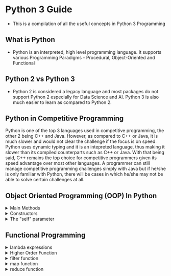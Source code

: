 # Python 3 Guide
- This is a compilation of all the useful concepts in Python 3 Programming

## What is Python
- Python is an interpreted, high level programming language. It supports various Programming Paradigms - Procedural, Object-Oriented and Functional

## Python 2 vs Python 3
- Python 2 is considered a legacy language and most packages do not support Python 2 especially for Data Science and AI. Python 3 is also much easier to learn as compared to Python 2.

## Python in Competitive Programming
Python is one of the top 3 languages used in competitive programming, the other 2 being C++ and Java. However, as compared to C++ or Java, it is much slower and would not clear the challenge if the focus is on speed. Python uses dynamic typing and it is an intepreted language, thus making it slower than its compiled counterparts such as C++ or Java. With that being said, C++ remains the top choice for competitive programmers given its speed advantage over most other languages. A programmer can still manage competitive programming challenges simply with Java but if he/she is only familiar with Python, there will be cases in which he/she may not be able to solve certain challenges at all.

## Object Oriented Programming (OOP) In Python

<details>
<summary>Main Methods</summary>

### What is it?
- The main method is the point of execution for the entire software application. It tells the interpreter where should it begin the program

### How it works 

~~~python
def sum(a, b):
	return a + b

if __name__ == '__main__':
	print(sum(1,2))  # Output will be 3
~~~

</details>

<details>
<summary>Constructors</summary>

### What is it?
- The main method of the class. This is used to instantiate a new object.

### How it works 

~~~python
class Hero:
	def __init__(self, name):
		self.name = name

if __name__ == '__main__':
	hero1 = Hero("Hero1")
~~~

</details>

<details>
<summary>The "self" parameter</summary>

### What is it?
- This keyword is to signify the current instance of the class. It is similar to the `this` keyword in Java. Without the self, doing `hero1.attack()` will result in the error that you have one less positional argument (parameter) being parsed into the method

### How it works 

~~~python
class Hero:
	def __init__(self, name):
		self.name = name

	def attack(self):
		print("attack")

if __name__ == '__main__':
	hero1 = Hero("Hero1")
	hero1.attack() # Do not specify the word self into the parameter, it is implicitly stated from hero1
~~~

</details>

## Functional Programming

<details>
<summary>lambda expressions</summary>

### What is it?
- This function has its roots based on lambda calculus. It allows programmers to create 
annonymous functions

### How it works 

~~~python
# Instead of the conventional way
def sum(x, y):
	return x + y

# This is how lambda expressions can be used to create functions
sum = lambda x, y : x + y
~~~

</details>

<details>
<summary>Higher Order Function</summary>

### What is it?
- Allows a function to be parsed as a parameter into another function, or a function can be returned

### How it works 

~~~python
# Parsing a function as a parameter
from functools import reduce

factorial = lambda x,y : x * y

def combination(n, r, factorial):
	numerator = reduce(factorial, range(1, n+1))
	denominator = reduce(factorial, range(1, n - r + 1)) * reduce(factorial, range(1, r + 1))
	return int(numerator/denominator)

combination(5,2,factorial) # Output is 10

# Returning a function
def create_sum(x): 
    def sum(y): 
        return x + y 
    
    return sum 
    
sum_5 = create_sum(5) 
sum_5(10) # Output is 15
~~~

</details>

<details>
<summary>filter function</summary>

### What is it?
- Works like an if statement that selects only elements that passes the predicate

### How it works 

filter(_predicate_)

~~~python
# Given a list l
l = [1,2,3,4,5,6]

# output should be [2,4,6]
list(filter(lambda x : x % 2 == 0,l))
~~~

</details>

<details>
<summary>map function</summary>

### What is it?
- Assumption is that all elements in a domain has been mapped to an element in the co-domain. 
- When the map function is called, the value being parse into the map function will have its corresponding value in the co-domain returned

### How it works 
It will map an object of the Domain to Co-Domain

Consider the following using `abs` function in python

in general x -> x and -x -> x

- -1 -> 1
-  2 -> 2
- -3 -> 3

~~~python
# Given a list l
l = [-1,2,-3,4,-5,6]

# output should be [1,2,3,4,5,6]
list(map(abs,l))
~~~

</details>

<details>
<summary>reduce function</summary>

### What is it?
- Reduces all values in an iterable down to a single value based on the given function
- Need to import from `functools` package first

### How it works 

~~~python
from functools import reduce

# Output will be 720 (1 * 2 * 3 * 4 * 5 * 6)
reduce(lambda x,y : x * y, range(1,7))
~~~

</details>


